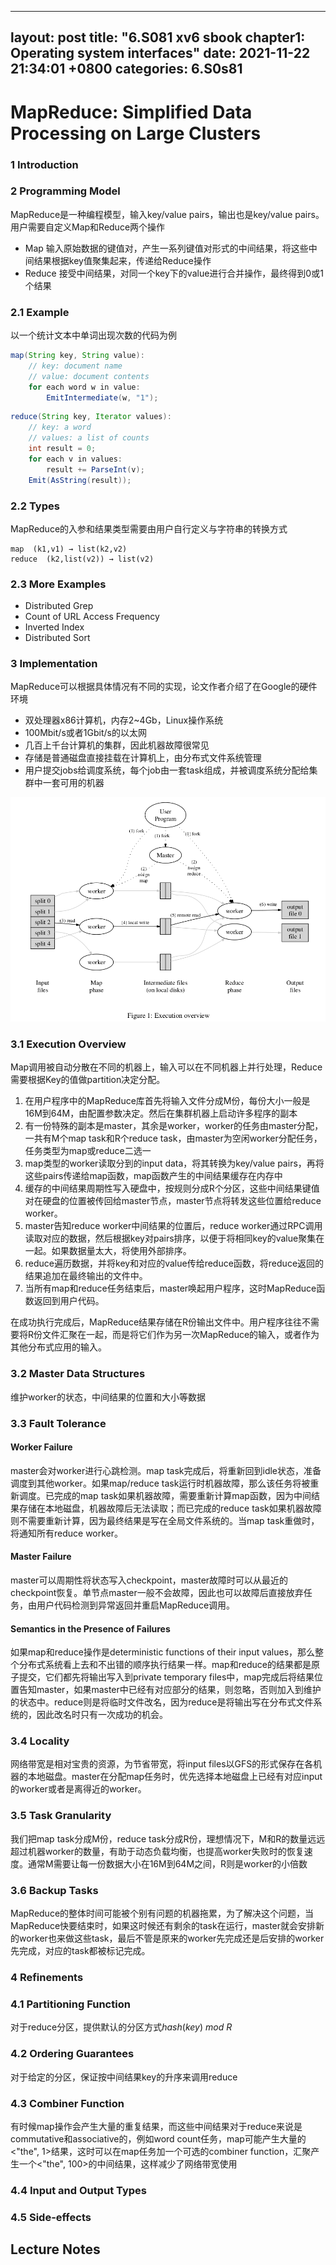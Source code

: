 <!-- ---
layout: post
title:  "MapReduce 论文阅读"
date:   2021-11-22 20:34:01 +0800
categories: 6.824
--- -->

---
layout: post
title:  "6.S081 xv6 sbook chapter1: Operating system interfaces"
date:   2021-11-22 21:34:01 +0800
categories: 6.S0s81
---



# MapReduce: Simplified Data Processing on Large Clusters

### 1 Introduction



### 2 Programming Model

MapReduce是一种编程模型，输入key/value pairs，输出也是key/value pairs。 用户需要自定义Map和Reduce两个操作

* Map 输入原始数据的键值对，产生一系列键值对形式的中间结果，将这些中间结果根据key值聚集起来，传递给Reduce操作
* Reduce 接受中间结果，对同一个key下的value进行合并操作，最终得到0或1个结果

### 2.1 Example

以一个统计文本中单词出现次数的代码为例

```java
map(String key, String value):
	// key: document name
	// value: document contents
	for each word w in value:
		EmitIntermediate(w, "1");
```

```java
reduce(String key, Iterator values):
    // key: a word
    // values: a list of counts
    int result = 0;
    for each v in values:
        result += ParseInt(v);
    Emit(AsString(result));
```

### 2.2 Types

MapReduce的入参和结果类型需要由用户自行定义与字符串的转换方式

```
map  (k1,v1) → list(k2,v2)
reduce  (k2,list(v2)) → list(v2)
```

### 2.3 More Examples

* Distributed Grep
* Count of URL Access Frequency
* Inverted Index
* Distributed Sort



### 3 Implementation

MapReduce可以根据具体情况有不同的实现，论文作者介绍了在Google的硬件环境

* 双处理器x86计算机，内存2~4Gb，Linux操作系统
* 100Mbit/s或者1Gbit/s的以太网
* 几百上千台计算机的集群，因此机器故障很常见
* 存储是普通磁盘直接挂载在计算机上，由分布式文件系统管理
* 用户提交jobs给调度系统，每个job由一套task组成，并被调度系统分配给集群中一套可用的机器





![image-20211122211703002](/assets/2021/11/mapreduce/image-20211122211703002.png)

### 3.1 Execution Overview

Map调用被自动分散在不同的机器上，输入可以在不同机器上并行处理，Reduce需要根据Key的值做partition决定分配。

1. 在用户程序中的MapReduce库首先将输入文件分成M份，每份大小一般是16M到64M，由配置参数决定。然后在集群机器上启动许多程序的副本
2. 有一份特殊的副本是master，其余是worker，worker的任务由master分配，一共有M个map task和R个reduce task，由master为空闲worker分配任务，任务类型为map或reduce二选一
3. map类型的worker读取分到的input data，将其转换为key/value pairs，再将这些pairs传递给map函数，map函数产生的中间结果缓存在内存中
4. 缓存的中间结果周期性写入硬盘中，按规则分成R个分区，这些中间结果键值对在硬盘的位置被传回给master节点，master节点将转发这些位置给reduce worker。
5. master告知reduce worker中间结果的位置后，reduce worker通过RPC调用读取对应的数据，然后根据key对pairs排序，以便于将相同key的value聚集在一起。如果数据量太大，将使用外部排序。
6. reduce遍历数据，并将key和对应的value传给reduce函数，将reduce返回的结果追加在最终输出的文件中。
7. 当所有map和reduce任务结束后，master唤起用户程序，这时MapReduce函数返回到用户代码。

在成功执行完成后，MapReduce结果存储在R份输出文件中。用户程序往往不需要将R份文件汇聚在一起，而是将它们作为另一次MapReduce的输入，或者作为其他分布式应用的输入。

### 3.2 Master Data Structures

维护worker的状态，中间结果的位置和大小等数据

### 3.3 Fault Tolerance

#### Worker Failure

master会对worker进行心跳检测。map task完成后，将重新回到idle状态，准备调度到其他worker。如果map/reduce task运行时机器故障，那么该任务将被重新调度。已完成的map task如果机器故障，需要重新计算map函数，因为中间结果存储在本地磁盘，机器故障后无法读取；而已完成的reduce task如果机器故障则不需要重新计算，因为最终结果是写在全局文件系统的。当map task重做时，将通知所有reduce worker。

#### Master Failure

master可以周期性将状态写入checkpoint，master故障时可以从最近的checkpoint恢复。单节点master一般不会故障，因此也可以故障后直接放弃任务，由用户代码检测到异常返回并重启MapReduce调用。

#### Semantics in the Presence of Failures

如果map和reduce操作是deterministic functions of their input values，那么整个分布式系统看上去和不出错的顺序执行结果一样。map和reduce的结果都是原子提交，它们都先将输出写入到private temporary files中，map完成后将结果位置告知master，如果master中已经有对应部分的结果，则忽略，否则加入到维护的状态中。reduce则是将临时文件改名，因为reduce是将输出写在分布式文件系统的，因此改名时只有一次成功的机会。

### 3.4 Locality

网络带宽是相对宝贵的资源，为节省带宽，将input files以GFS的形式保存在各机器的本地磁盘。master在分配map任务时，优先选择本地磁盘上已经有对应input的worker或者是离得近的worker。

### 3.5 Task Granularity

我们把map task分成M份，reduce task分成R份，理想情况下，M和R的数量远远超过机器worker的数量，有助于动态负载均衡，也提高worker失败时的恢复速度。通常M需要让每一份数据大小在16M到64M之间，R则是worker的小倍数

### 3.6 Backup Tasks

MapReduce的整体时间可能被个别有问题的机器拖累，为了解决这个问题，当MapReduce快要结束时，如果这时候还有剩余的task在运行，master就会安排新的worker也来做这些task，最后不管是原来的worker先完成还是后安排的worker先完成，对应的task都被标记完成。



### 4 Refinements

### 4.1 Partitioning Function

对于reduce分区，提供默认的分区方式$hash(key)\ mod\ R$ 

### 4.2 Ordering Guarantees

对于给定的分区，保证按中间结果key的升序来调用reduce

### 4.3 Combiner Function

有时候map操作会产生大量的重复结果，而这些中间结果对于reduce来说是commutative和associative的，例如word count任务，map可能产生大量的<"the", 1>结果，这时可以在map任务加一个可选的combiner function，汇聚产生一个<"the", 100>的中间结果，这样减少了网络带宽使用

### 4.4 Input and Output Types

### 4.5 Side-effects

 

## Lecture Notes

